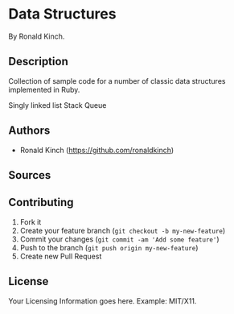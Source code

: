 # Data Structures

By Ronald Kinch.

## Description
Collection of sample code for a number of classic data structures implemented in Ruby.

Singly linked list
Stack
Queue

## Authors

* Ronald Kinch (https://github.com/ronaldkinch)

## Sources

## Contributing

1. Fork it
2. Create your feature branch (`git checkout -b my-new-feature`)
3. Commit your changes (`git commit -am 'Add some feature'`)
4. Push to the branch (`git push origin my-new-feature`)
5. Create new Pull Request


## License

Your Licensing Information goes here. Example: MIT/X11.
